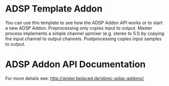 ADSP Template Addon
==============
You can use this template to see how the ADSP Addon API works or to start a new ADSP Addon.
Preprocessing only copies input to output.
Master process implements a simple channel upmixer (e.g. stereo to 5.1) by copying the input channel to output channels.
Postprocessing copies input samples to output.


ADSP Addon API Documentation
==============
For more details see: http://wisler.bplaced.de/xbmc-adsp-addons/

